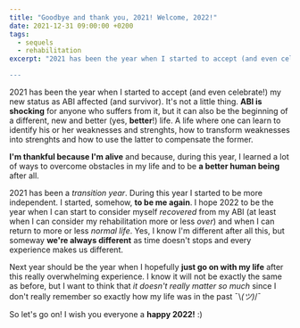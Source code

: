 ```yaml
---
title: "Goodbye and thank you, 2021! Welcome, 2022!"
date: 2021-12-31 09:00:00 +0200
tags:
  - sequels
  - rehabilitation
excerpt: "2021 has been the year when I started to accept (and even celebrate!) my new status as ABI affected (and survivor). It's not a little thing. ABI is shocking for anyone who suffers from it, but it can be also the beginning of a different, new and better (yes, better!) life. 2022 should be the year when I can consider myself more or less _recovered_ from my ABI and be able to return to more or less _normal life_.

---
```


2021 has been the year when I started to accept (and even celebrate!) my new status as ABI affected (and survivor). It's not a little thing. **ABI is shocking** for anyone who suffers from it, but it can also be the beginning of a different, new and better (yes, **better**!) life. A life where one can learn to identify his or her weaknesses and strenghts, how to transform weaknesses into strenghts and how to use the latter to compensate the former.

**I'm thankful because I'm alive** and because, during this year, I learned a lot of ways to overcome obstacles in my life and to be **a better human being** after all.

2021 has been a _transition year_. During this year I started to be more independent. I started, somehow, **to be me again**. I hope 2022 to be the year when I can start to consider myself _recovered_ from my ABI (at least when I can consider my rehabilitation more or less _over_) and when I can return to more or less _normal life_. Yes, I know I'm different after all this, but someway **we're always different** as time doesn't stops and every experience makes us different.

Next year should be the year when I hopefully __just go on with my life__ after this really overwhelming experience. I know it will not be exactly the same as before, but I want to think that _it doesn't really matter so much_ since I don't really remember so exactly how my life was in the past ¯\\_(ツ)_/¯

So let's go on! I wish you everyone a **happy 2022!** :)
